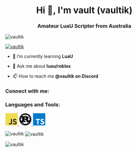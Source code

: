 <h1 align="center">Hi 👋, I'm vault (vaultik)</h1>
<h3 align="center">Amateur LuaU Scripter from Australia</h3>

<p align="left"> <img src="https://komarev.com/ghpvc/?username=vaultik&label=Profile%20views&color=0e75b6&style=flat" alt="vaultik" /> </p>

<p align="left"> <a href="https://github.com/ryo-ma/github-profile-trophy"><img src="https://github-profile-trophy.vercel.app/?username=vaultik" alt="vaultik" /></a> </p>

- 🌱 I’m currently learning **LuaU**

- 💬 Ask me about **luau/roblox**

- 📫 How to reach me **@vaultik on Discord**

<h3 align="left">Connect with me:</h3>
<p align="left">
</p>

<h3 align="left">Languages and Tools:</h3>
<p align="left"> <a href="https://developer.mozilla.org/en-US/docs/Web/JavaScript" target="_blank" rel="noreferrer"> <img src="https://raw.githubusercontent.com/devicons/devicon/master/icons/javascript/javascript-original.svg" alt="javascript" width="40" height="40"/> </a> <a href="https://www.rust-lang.org" target="_blank" rel="noreferrer"> <img src="https://raw.githubusercontent.com/devicons/devicon/master/icons/rust/rust-plain.svg" alt="rust" width="40" height="40"/> </a> <a href="https://www.typescriptlang.org/" target="_blank" rel="noreferrer"> <img src="https://raw.githubusercontent.com/devicons/devicon/master/icons/typescript/typescript-original.svg" alt="typescript" width="40" height="40"/> </a> </p>

<p><img align="left" src="https://github-readme-stats.vercel.app/api/top-langs?username=vaultik&show_icons=true&locale=en&layout=compact" alt="vaultik" /></p>

<p>&nbsp;<img align="center" src="https://github-readme-stats.vercel.app/api?username=vaultik&show_icons=true&locale=en" alt="vaultik" /></p>

<p><img align="center" src="https://github-readme-streak-stats.herokuapp.com/?user=vaultik&" alt="vaultik" /></p>
